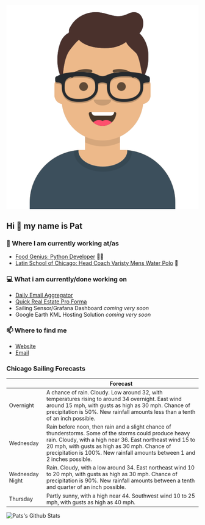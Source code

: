 [![Social banner for p-j-falconer](https://raw.githubusercontent.com/P-J-FALCONER/P-J-FALCONER/master/assets/avataaars.svg)](https://patfalconer.com/)
## Hi :wave: my name is Pat

### 💼 Where I am currently working at/as
- [Food Genius: Python Developer](https://getfoodgenius.com/) 🍔🐍
- [Latin School of Chicago: Head Coach Varisty Mens Water Polo](https://www.latinschool.org/) 🤽


### 💻 What i am currently/done working on
 - [Daily Email Aggregator](https://github.com/P-J-FALCONER/dott_daily_mail)
 - [Quick Real Estate Pro Forma](https://github.com/P-J-FALCONER/henry)
 - Sailing Sensor/Grafana Dashboard *coming very soon*
 - Google Earth KML Hosting Solution *coming very soon*

### 📫 Where to find me
 - [Website](https://patfalconer.com/)
 - [Email](mailto:patrick.j.falconer@gmail.com)


### Chicago Sailing Forecasts
|   | Forecast  |
|---|---|
| Overnight | A chance of rain. Cloudy. Low around 32, with temperatures rising to around 34 overnight. East wind around 15 mph, with gusts as high as 30 mph. Chance of precipitation is 50%. New rainfall amounts less than a tenth of an inch possible. |
| Wednesday | Rain before noon, then rain and a slight chance of thunderstorms. Some of the storms could produce heavy rain. Cloudy, with a high near 36. East northeast wind 15 to 20 mph, with gusts as high as 30 mph. Chance of precipitation is 100%. New rainfall amounts between 1 and 2 inches possible. |
| Wednesday Night | Rain. Cloudy, with a low around 34. East northeast wind 10 to 20 mph, with gusts as high as 30 mph. Chance of precipitation is 90%. New rainfall amounts between a tenth and quarter of an inch possible. |
| Thursday | Partly sunny, with a high near 44. Southwest wind 10 to 25 mph, with gusts as high as 40 mph. |

![Pats's Github Stats](https://github-readme-stats.vercel.app/api?username=p-j-falconer&show_icons=true&theme=radical)
